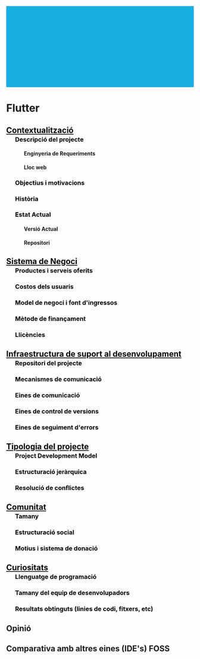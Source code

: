 <div style="
	background-image: url(https://cdn-images-1.medium.com/max/2000/1*xC_TLYcq5MO4VGAPgPDqHg.png); 
	height: 15.5em;
	background-attachment: fixed;
	background-position: center;
  background-repeat: no-repeat;
	background-size: contain;
	background-color: #17aee2">
</div>



# Flutter
<div> <!-- Titol -->
	<a href="https://wiki-js-epl.herokuapp.com/flutter/contextualitzacio" ><h2 style="pointer-events: auto; cursor: pointer; text-decoration : none; color : #000000;">Contextualització</h2></a>
	<div>
		<ul style="margin-top: -1.5em !important"> <!-- sub Titols -->
			<a href="https://wiki-js-epl.herokuapp.com/flutter/contextualitzacio/descripcio-projecte" 
					 style="pointer-events: auto; cursor: pointer; text-decoration : none; color : #000000;">
				 <h3>Descripció del projecte</h3>
			</a>	
			<ul> <!-- subsub Titols -->
				<h4 id="actual-version"><a class="toc-anchor nc-icon-outline location_bookmark-add internal-link" href="#actual-version" aria-hidden="true"></a> Enginyeria de Requeriments</h4>
				<h4 id="actual-version"><a class="toc-anchor nc-icon-outline location_bookmark-add internal-link" href="#lloc-web" aria-hidden="true"></a> Lloc web</h4>
			</ul>
			<a href="https://wiki-js-epl.herokuapp.com/flutter/contextualitzacio/objectius-motivacions" 
		 style="pointer-events: auto; cursor: pointer; text-decoration : none; color : #000000;">
			 <h3>Objectius i motivacions</h3>
			</a>
			<a href="https://wiki-js-epl.herokuapp.com/flutter/contextualitzacio/historia" 
		 style="pointer-events: auto; cursor: pointer; text-decoration : none; color : #000000;">
			 <h3> Història</h3>
			</a>
			<a href="https://wiki-js-epl.herokuapp.com/flutter/contextualitzacio/estat-actual" 
		 style="pointer-events: auto; cursor: pointer; text-decoration : none; color : #000000;">
			 <h3> Estat Actual</h3>
			</a>
			<div>
				<ul>
					<h4 id="actual-version"><a class="toc-anchor nc-icon-outline location_bookmark-add internal-link" href="#actual-version" aria-hidden="true"></a> Versió Actual</h4>
					<h4 id="actual-version"><a class="toc-anchor nc-icon-outline location_bookmark-add internal-link" href="#lloc-web" aria-hidden="true"></a> Repositori</h4>
				</ul>
			</div>
		</ul>
	</div>
</div>

<div> <!-- Titol -->
	<a href="https://wiki-js-epl.herokuapp.com/flutter/sistema-negoci" ><h2 style="pointer-events: auto; cursor: pointer; text-decoration : none; color : #000000;"> Sistema de Negoci</h2></a>
	<div>
		<ul style="margin-top: -1.5em !important"> <!-- sub Titols -->
			<a href="https://wiki-js-epl.herokuapp.com/flutter/sistema-negoci/productes-serveis" 
					 style="pointer-events: auto; cursor: pointer; text-decoration : none; color : #000000;">
				 <h3> Productes i serveis oferits</h3>
			</a>
			<a href="https://wiki-js-epl.herokuapp.com/flutter/sistema-negoci/costos-usuaris" 
		 style="pointer-events: auto; cursor: pointer; text-decoration : none; color : #000000;">
			 <h3> Costos dels usuaris</h3>
			</a>
			<a href="https://wiki-js-epl.herokuapp.com/flutter/sistema-negoci/negoci-ingressos" 
		 style="pointer-events: auto; cursor: pointer; text-decoration : none; color : #000000;">
			 <h3> Model de negoci i font d'ingressos</h3>
			</a>
			<a href="https://wiki-js-epl.herokuapp.com/flutter/sistema-negoci/metode-financament" 
		 style="pointer-events: auto; cursor: pointer; text-decoration : none; color : #000000;">
			 <h3> Mètode de finançament</h3>
			</a>
			</a>
			<a href="https://wiki-js-epl.herokuapp.com/flutter/sistema-negoci/llicencia" 
		 style="pointer-events: auto; cursor: pointer; text-decoration : none; color : #000000;">
			 <h3> Llicències</h3>
			</a>
		</ul>
	</div>
</div>

<div> <!-- Titol -->
	<a href="https://wiki-js-epl.herokuapp.com/flutter/infraestructura-desenvolupament" ><h2 style="pointer-events: auto; cursor: pointer; text-decoration : none; color : #000000;"> Infraestructura de suport al desenvolupament</h2></a>
	<div>
		<ul style="margin-top: -1.5em !important"> <!-- sub Titols -->
			<a href="https://wiki-js-epl.herokuapp.com/flutter/infraestructura-desenvolupament/repositori-projecte" 
					 style="pointer-events: auto; cursor: pointer; text-decoration : none; color : #000000;">
				 <h3> Repositori del projecte</h3>
			</a>
			<a href="https://wiki-js-epl.herokuapp.com/flutter/infraestructura-desenvolupament/mecanismes-comunicacio" 
		 style="pointer-events: auto; cursor: pointer; text-decoration : none; color : #000000;">
			 <h3> Mecanismes de comunicació</h3>
			</a>
			<a href="https://wiki-js-epl.herokuapp.com/flutter/infraestructura-desenvolupament/eines-comunicacio" 
		 style="pointer-events: auto; cursor: pointer; text-decoration : none; color : #000000;">
			 <h3> Eines de comunicació</h3>
			</a>
			<a href="https://wiki-js-epl.herokuapp.com/flutter/infraestructura-desenvolupament/eines-control-versions" 
		 style="pointer-events: auto; cursor: pointer; text-decoration : none; color : #000000;">
			 <h3> Eines de control de versions</h3>
			</a>
			</a>
			<a href="https://wiki-js-epl.herokuapp.com/flutter/infraestructura-desenvolupament/eines-seguiment-errors" 
		 style="pointer-events: auto; cursor: pointer; text-decoration : none; color : #000000;">
			 <h3> Eines de seguiment d'errors</h3>
			</a>
		</ul>
	</div>
</div>


<div> <!-- Titol -->
	<a href="https://wiki-js-epl.herokuapp.com/flutter/tipologia-producte" ><h2 style="pointer-events: auto; cursor: pointer; text-decoration : none; color : #000000;"> Tipologia del projecte</h2></a>
	<div>
		<ul style="margin-top: -1.5em !important"> <!-- sub Titols -->
			<a href="https://wiki-js-epl.herokuapp.com/flutter/tipologia-producte/project-development-model" 
					 style="pointer-events: auto; cursor: pointer; text-decoration : none; color : #000000;">
				 <h3> Project Development Model</h3>
			</a>
			<a href="https://wiki-js-epl.herokuapp.com/flutter/tipologia-producte/estructura-jerarquica" 
		 style="pointer-events: auto; cursor: pointer; text-decoration : none; color : #000000;">
			 <h3> Estructuració jeràrquica</h3>
			</a>
			<a href="https://wiki-js-epl.herokuapp.com/flutter/tipologia-producte/resolucio-conflictes" 
		 style="pointer-events: auto; cursor: pointer; text-decoration : none; color : #000000;">
			 <h3> Resolució de conflictes</h3>
			</a>
		</ul>
	</div>
</div>


<div> <!-- Titol -->
	<a href="https://wiki-js-epl.herokuapp.com/flutter/comunitat" ><h2 style="pointer-events: auto; cursor: pointer; text-decoration : none; color : #000000;"> Comunitat</h2></a>
	<div>
		<ul style="margin-top: -1.5em !important"> <!-- sub Titols -->
			<a href="https://wiki-js-epl.herokuapp.com/flutter/comunitat/tamany" 
					 style="pointer-events: auto; cursor: pointer; text-decoration : none; color : #000000;">
				 <h3> Tamany</h3>
			</a>
			<a href="https://wiki-js-epl.herokuapp.com/flutter/comunitat/estructura-social" 
		 style="pointer-events: auto; cursor: pointer; text-decoration : none; color : #000000;">
			 <h3> Estructuració social</h3>
			</a>
			<a href="https://wiki-js-epl.herokuapp.com/flutter/comunitat/motius-donacio" 
		 style="pointer-events: auto; cursor: pointer; text-decoration : none; color : #000000;">
			 <h3> Motius i sistema de donació</h3>
			</a>
		</ul>
	</div>
</div>


<div> <!-- Titol -->
	<a href="https://wiki-js-epl.herokuapp.com/flutter/curiositats" ><h2 style="pointer-events: auto; cursor: pointer; text-decoration : none; color : #000000;"> Curiositats</h2></a>
	<div>
		<ul style="margin-top: -1.5em !important"> <!-- sub Titols -->
			<a href="https://wiki-js-epl.herokuapp.com/flutter/curiositats/llenguatge-programacio" 
					 style="pointer-events: auto; cursor: pointer; text-decoration : none; color : #000000;">
				 <h3> Llenguatge de programació</h3>
			</a>
			<a href="https://wiki-js-epl.herokuapp.com/flutter/curiositats/equip-desenvolupadors" 
		 style="pointer-events: auto; cursor: pointer; text-decoration : none; color : #000000;">
			 <h3> Tamany del equip de desenvolupadors</h3>
			 </a>
			<a href="https://wiki-js-epl.herokuapp.com/flutter/curiositats/resultats" 
		 style="pointer-events: auto; cursor: pointer; text-decoration : none; color : #000000;">
			 <h3> Resultats obtinguts  (linies de codi, fitxers, etc)</h3>
			</a>
		</ul>
	</div>
</div>

## Opinió

## Comparativa amb altres eines (IDE's) FOSS


